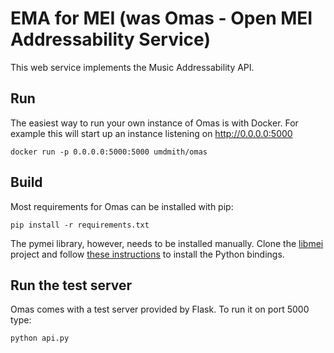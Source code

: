 # EMA for MEI (was Omas - Open MEI Addressability Service)

This web service implements the Music Addressability API.

## Run

The easiest way to run your own instance of Omas is with Docker. For example
this will start up an instance listening on http://0.0.0.0:5000

    docker run -p 0.0.0.0:5000:5000 umdmith/omas

## Build

Most requirements for Omas can be installed with pip:

```pip install -r requirements.txt```

The pymei library, however, needs to be installed manually. Clone the [libmei](https://github.com/DDMAL/libmei)
project and follow [these instructions](https://github.com/DDMAL/libmei/wiki/Installing-the-Python-bindings)
to install the Python bindings.

## Run the test server

Omas comes with a test server provided by Flask. To run it on port 5000 type:

```python api.py```
